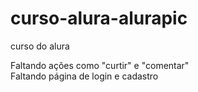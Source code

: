 # curso-alura-alurapic
curso do alura

Faltando ações como "curtir" e "comentar" <br/>
Faltando página de login e cadastro
